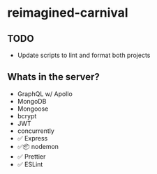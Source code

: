 # reimagined-carnival

## TODO

- Update scripts to lint and format both projects

## Whats in the server?

- GraphQL w/ Apollo
- MongoDB
- Mongoose
- bcrypt
- JWT
- concurrently
- ✅ Express
- ✅📦 nodemon
- ✅ Prettier
- ✅ ESLint
